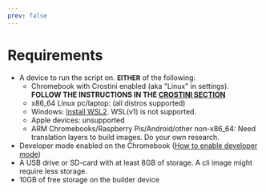 ```yaml
---
prev: false
---
```


# Requirements

* A device to run the script on. <font size=2>**EITHER**</font> of the following:
    * Chromebook with Crostini enabled (aka "Linux" in settings). **FOLLOW THE INSTRUCTIONS IN
      THE [CROSTINI SECTION](/docs/extra/crostini "Eupnea - Crostini instructions")**
    * x86_64 Linux pc/laptop: (all distros supported)
    * Windows: [Install WSL2](https://ubuntu.com/tutorials/install-ubuntu-on-wsl2-on-windows-11-with-gui-support#1-overview). WSL(v1) is not supported.
    * Apple devices: unsupported
    * ARM Chromebooks/Raspberry Pis/Android/other non-x86_64: Need translation layers to build images. Do your own
      research.
* Developer mode enabled on the
  Chromebook ([How to enable developer mode](https://www.androidauthority.com/how-to-enable-developer-mode-on-a-chromebook-906688/))
* A USB drive or SD-card with at least 8GB of storage. A cli image might require less storage.
* 10GB of free storage on the builder device
